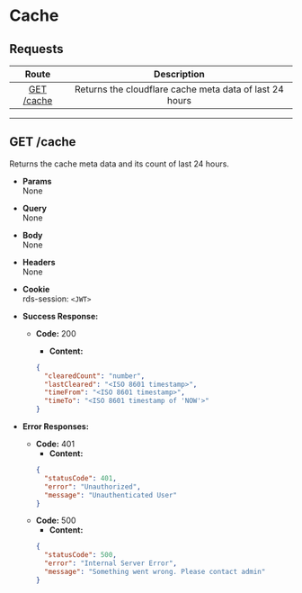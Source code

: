 # Cache

## **Requests**

|          Route           |                       Description                       |
| :----------------------: | :-----------------------------------------------------: |
| [GET /cache](#get-cache) | Returns the cloudflare cache meta data of last 24 hours |

---

## **GET /cache**

Returns the cache meta data and its count of last 24 hours.

- **Params**  
  None
- **Query**  
  None
- **Body**  
  None
- **Headers**  
  None
- **Cookie**  
  rds-session: `<JWT>`

- **Success Response:**

  - **Code:** 200

    - **Content:**

    ```json
    {
      "clearedCount": "number",
      "lastCleared": "<ISO 8601 timestamp>",
      "timeFrom": "<ISO 8601 timestamp>",
      "timeTo": "<ISO 8601 timestamp of 'NOW'>"
    }
    ```

- **Error Responses:**
  - **Code:** 401
    - **Content:**
    ```json
    {
      "statusCode": 401,
      "error": "Unauthorized",
      "message": "Unauthenticated User"
    }
    ```
  - **Code:** 500
    - **Content:**
    ```json
    {
      "statusCode": 500,
      "error": "Internal Server Error",
      "message": "Something went wrong. Please contact admin"
    }
    ```
